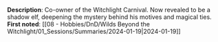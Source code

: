 **Description**: Co-owner of the Witchlight Carnival. Now revealed to be a shadow elf, deepening the mystery behind his motives and magical ties.
**First noted**: [[08 - Hobbies/DnD/Wilds Beyond the Witchlight/01_Sessions/Summaries/2024-01-19|2024-01-19]]
